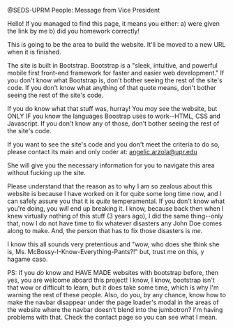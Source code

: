 @SEDS-UPRM People: Message from Vice President

Hello! If you managed to find this page, it means you either:
a) were given the link by me
b) did you homework correctly!

This is going to be the area to build the website. It'll be moved to a new URL when it is finished. 

The site is built in Bootstrap. Bootstrap is a "sleek, intuitive, and powerful mobile first front-end 
framework for faster and easier web development." If you don't know what Bootstrap is, don't bother seeing the rest of the
site's code. If you don't know what anything of that quote means, don't bother seeing the rest of the site's code.

If you do know what that stuff was, hurray! You <i>may</i> see the website, but ONLY IF you know the languages Boostrap 
uses to work--HTML, CSS and Javascript. If you don't know any of those, don't bother seeing the rest of the site's code.

If you want to see the site's code and you don't meet the criteria to do so, please contact its main and only coder at:
angelic.arzola@upr.edu

She will give you the necessary information for you to navigate this area without fucking up the site.

Please understand that the reason as to why I am so zealous about this website is because I have worked on it for quite some long time
now, and I can safely assure you that it is <i>quite</i> temperamental. If you don't know what you're doing, you <i>will</i> end up 
breaking it. I know, because back then when I knew virtually nothing of this stuff (3 years ago), I did the same thing--only that, now
I do not have time to fix whatever disasters any John Doe comes along to make. And, the person that has to fix those disasters is <i>me</i>.

I know this all sounds very pretentious and "wow, who does she think she is, Ms. McBossy-I-Know-Everything-Pants?!" but, trust me on this,
y hagame caso.

PS: If you <i>do</i> know and HAVE MADE websites with bootstrap before, then yes, you are welcome aboard this project! I know, I know,
bootstrap isn't that wow or difficult to learn, but it does take some time, which is why I'm warning the rest of these people. Also, do you,
by any chance, know how to make the navbar disappear under the page loader's modal in the areas of the website where the navbar doesn't
blend into the jumbotron? I'm having problems with that. Check the contact page so you can see what I mean. 
